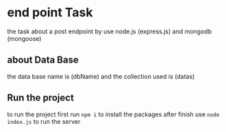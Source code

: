 # end point Task

the task about a post endpoint by use node.js (express.js) and mongodb (mongoose)

## about Data Base

the data base name is (dbName) and the collection used is (datas)

## Run the project

to run the project first run `npm i` to install the packages after finish use `node index.js` to run the server

